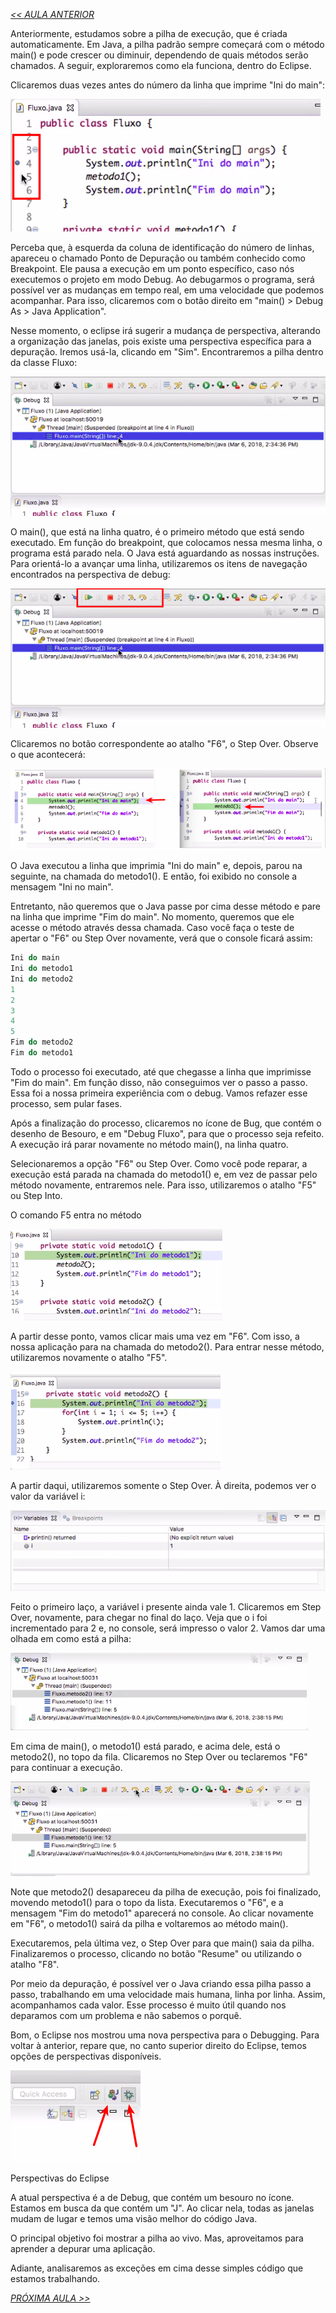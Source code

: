 *[<< AULA ANTERIOR](https://github.com/pvreboucas/java-excecoes/blob/aula-1/aulas/1-introducao.md)*

Anteriormente, estudamos sobre a pilha de execução, que é criada automaticamente. Em Java, a pilha padrão sempre começará com o método main() e pode crescer ou diminuir, dependendo de quais métodos serão chamados. A seguir, exploraremos como ela funciona, dentro do Eclipse.

Clicaremos duas vezes antes do número da linha que imprime "Ini do main":

![01](https://github.com/pvreboucas/java-excecoes/blob/aula-1/aulas/imagens/01.03_001_ponto-depuracao.png)

Perceba que, à esquerda da coluna de identificação do número de linhas, apareceu o chamado Ponto de Depuração ou também conhecido como Breakpoint. Ele pausa a execução em um ponto específico, caso nós executemos o projeto em modo Debug. Ao debugarmos o programa, será possível ver as mudanças em tempo real, em uma velocidade que podemos acompanhar. Para isso, clicaremos com o botão direito em "main() > Debug As > Java Application".

Nesse momento, o eclipse irá sugerir a mudança de perspectiva, alterando a organização das janelas, pois existe uma perspectiva específica para a depuração. Iremos usá-la, clicando em "Sim". Encontraremos a pilha dentro da classe Fluxo:

![02](https://github.com/pvreboucas/java-excecoes/blob/aula-1/aulas/imagens/01.03_002_debug-mudanca-perspectiva.png)

O main(), que está na linha quatro, é o primeiro método que está sendo executado. Em função do breakpoint, que colocamos nessa mesma linha, o programa está parado nela. O Java está aguardando as nossas instruções. Para orientá-lo a avançar uma linha, utilizaremos os itens de navegação encontrados na perspectiva de debug:

![03](https://github.com/pvreboucas/java-excecoes/blob/aula-1/aulas/imagens/01.03_003_itens-navegacao-debug.png)

Clicaremos no botão correspondente ao atalho "F6", o Step Over. Observe o que acontecerá:

![04](https://github.com/pvreboucas/java-excecoes/blob/aula-1/aulas/imagens/01.03_004_antes-depois-step-over.png)

O Java executou a linha que imprimia "Ini do main" e, depois, parou na seguinte, na chamada do metodo1(). E então, foi exibido no console a mensagem "Ini no main".

Entretanto, não queremos que o Java passe por cima desse método e pare na linha que imprime "Fim do main". No momento, queremos que ele acesse o método através dessa chamada. Caso você faça o teste de apertar o "F6" ou Step Over novamente, verá que o console ficará assim:

```java
Ini do main
Ini do metodo1
Ini do metodo2
1
2
3
4
5
Fim do metodo2
Fim do metodo1
```

Todo o processo foi executado, até que chegasse a linha que imprimisse "Fim do main". Em função disso, não conseguimos ver o passo a passo. Essa foi a nossa primeira experiência com o debug. Vamos refazer esse processo, sem pular fases.

Após a finalização do processo, clicaremos no ícone de Bug, que contém o desenho de Besouro, e em "Debug Fluxo", para que o processo seja refeito. A execução irá parar novamente no método main(), na linha quatro.

Selecionaremos a opção "F6" ou Step Over. Como você pode reparar, a execução está parada na chamada do metodo1() e, em vez de passar pelo método novamente, entraremos nele. Para isso, utilizaremos o atalho "F5" ou Step Into.

O comando F5 entra no método

![05](https://github.com/pvreboucas/java-excecoes/blob/aula-1/aulas/imagens/01.03_005_step-into-metodo1.png)

A partir desse ponto, vamos clicar mais uma vez em "F6". Com isso, a nossa aplicação para na chamada do metodo2(). Para entrar nesse método, utilizaremos novamente o atalho "F5".

![06](https://github.com/pvreboucas/java-excecoes/blob/aula-1/aulas/imagens/01.03_006_step-into-metodo2.png)

A partir daqui, utilizaremos somente o Step Over. À direita, podemos ver o valor da variável i:

![07](https://github.com/pvreboucas/java-excecoes/blob/aula-1/aulas/imagens/01.03_007_variaveis-debug.png)

Feito o primeiro laço, a variável i presente ainda vale 1. Clicaremos em Step Over, novamente, para chegar no final do laço. Veja que o i foi incrementado para 2 e, no console, será impresso o valor 2. Vamos dar uma olhada em como está a pilha:

![08](https://github.com/pvreboucas/java-excecoes/blob/aula-1/aulas/imagens/01.03_008_pilha-ao-vivo.png)

Em cima de main(), o metodo1() está parado, e acima dele, está o metodo2(), no topo da fila. Clicaremos no Step Over ou teclaremos "F6" para continuar a execução.

![09](https://github.com/pvreboucas/java-excecoes/blob/aula-1/aulas/imagens/01.03_009_pilha-ao-vivo-sem-metodo2.png)

Note que metodo2() desapareceu da pilha de execução, pois foi finalizado, movendo metodo1() para o topo da lista. Executaremos o "F6", e a mensagem "Fim do metodo1" aparecerá no console. Ao clicar novamente em "F6", o metodo1() sairá da pilha e voltaremos ao método main().

Executaremos, pela última vez, o Step Over para que main() saia da pilha. Finalizaremos o processo, clicando no botão "Resume" ou utilizando o atalho "F8".

Por meio da depuração, é possível ver o Java criando essa pilha passo a passo, trabalhando em uma velocidade mais humana, linha por linha. Assim, acompanhamos cada valor. Esse processo é muito útil quando nos deparamos com um problema e não sabemos o porquê.

Bom, o Eclipse nos mostrou uma nova perspectiva para o Debugging. Para voltar à anterior, repare que, no canto superior direito do Eclipse, temos opções de perspectivas disponíveis.

![10](https://github.com/pvreboucas/java-excecoes/blob/aula-1/aulas/imagens/01.03_010_perspectivas-eclipse.png)

Perspectivas do Eclipse

A atual perspectiva é a de Debug, que contém um besouro no ícone. Estamos em busca da que contém um "J". Ao clicar nela, todas as janelas mudam de lugar e temos uma visão melhor do código Java.

O principal objetivo foi mostrar a pilha ao vivo. Mas, aproveitamos para aprender a depurar uma aplicação.

Adiante, analisaremos as exceções em cima desse simples código que estamos trabalhando.

*[PRÓXIMA AULA >>](https://github.com/pvreboucas/java-excecoes/blob/aula-2/aulas/1-introducao-a-excecoes.md)*
